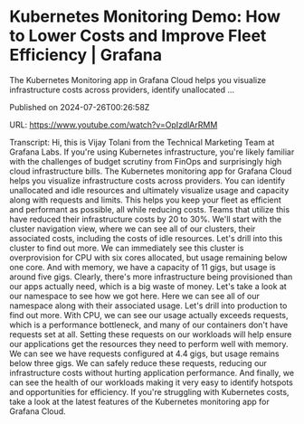 # Kubernetes Monitoring Demo: How to Lower Costs and Improve Fleet Efficiency | Grafana

The Kubernetes Monitoring app in Grafana Cloud helps you visualize infrastructure costs across providers, identify unallocated ...

Published on 2024-07-26T00:26:58Z

URL: https://www.youtube.com/watch?v=OpIzdlArRMM

Transcript: Hi, this is Vijay Tolani from the
Technical Marketing Team at Grafana Labs. If you're using Kubernetes infrastructure, you're likely familiar with the challenges
of budget scrutiny from FinOps and surprisingly high cloud
infrastructure bills. The Kubernetes monitoring app for
Grafana Cloud helps you visualize infrastructure costs across providers. You can identify unallocated and
idle resources and ultimately visualize usage and capacity
along with requests and limits. This helps you keep your fleet as
efficient and performant as possible, all while reducing costs. Teams that utilize this have reduced
their infrastructure costs by 20 to 30%. We'll start with the
cluster navigation view, where we can see all of our
clusters, their associated costs, including the costs of idle resources. Let's drill into this
cluster to find out more. We can immediately see this cluster is
overprovision for CPU with six cores allocated, but usage remaining
below one core. And with memory, we have a capacity of 11 gigs,
but usage is around five gigs. Clearly, there's more infrastructure being
provisioned than our apps actually need, which is a big waste of money. Let's take a look at our
namespace to see how we got here. Here we can see all of our namespace
along with their associated usage. Let's drill into production
to find out more. With CPU, we can see our usage
actually exceeds requests, which is a performance bottleneck, and many of our containers
don't have requests set at all. Setting these requests on our workloads
will help ensure our applications get the resources they need to
perform well with memory. We can see we have requests
configured at 4.4 gigs, but usage remains below three gigs. We can safely reduce these requests, reducing our infrastructure costs
without hurting application performance. And finally, we can see the health of our workloads
making it very easy to identify hotspots and opportunities for efficiency. If
you're struggling with Kubernetes costs, take a look at the latest features of
the Kubernetes monitoring app for Grafana Cloud.

